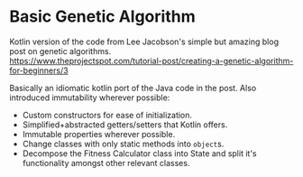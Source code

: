 # Basic Genetic Algorithm

Kotlin version of the code from Lee Jacobson's simple but amazing blog post on genetic algorithms.  
https://www.theprojectspot.com/tutorial-post/creating-a-genetic-algorithm-for-beginners/3

Basically an idiomatic kotlin port of the Java code in the post.
Also introduced immutability wherever possible:
- Custom constructors for ease of initialization.
- Simplified+abstracted getters/setters that Kotlin offers.
- Immutable properties wherever possible.
- Change classes with only static methods into `object`s. 
- Decompose the Fitness Calculator class into State and split it's functionality amongst other relevant classes. 
